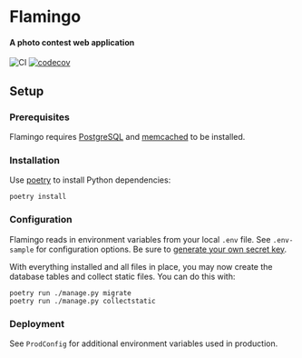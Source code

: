 # Flamingo
#### A photo contest web application

![CI](https://github.com/RevolutionTech/flamingo/actions/workflows/ci.yml/badge.svg)
[![codecov](https://codecov.io/gh/RevolutionTech/flamingo/branch/master/graph/badge.svg)](https://codecov.io/gh/RevolutionTech/flamingo)

## Setup

### Prerequisites

Flamingo requires [PostgreSQL](https://www.postgresql.org/) and [memcached](http://memcached.org/) to be installed.

### Installation

Use [poetry](https://github.com/sdispater/poetry) to install Python dependencies:

    poetry install

### Configuration

Flamingo reads in environment variables from your local `.env` file. See `.env-sample` for configuration options. Be sure to [generate your own secret key](http://stackoverflow.com/a/16630719).

With everything installed and all files in place, you may now create the database tables and collect static files. You can do this with:

    poetry run ./manage.py migrate
    poetry run ./manage.py collectstatic

### Deployment

See `ProdConfig` for additional environment variables used in production.
